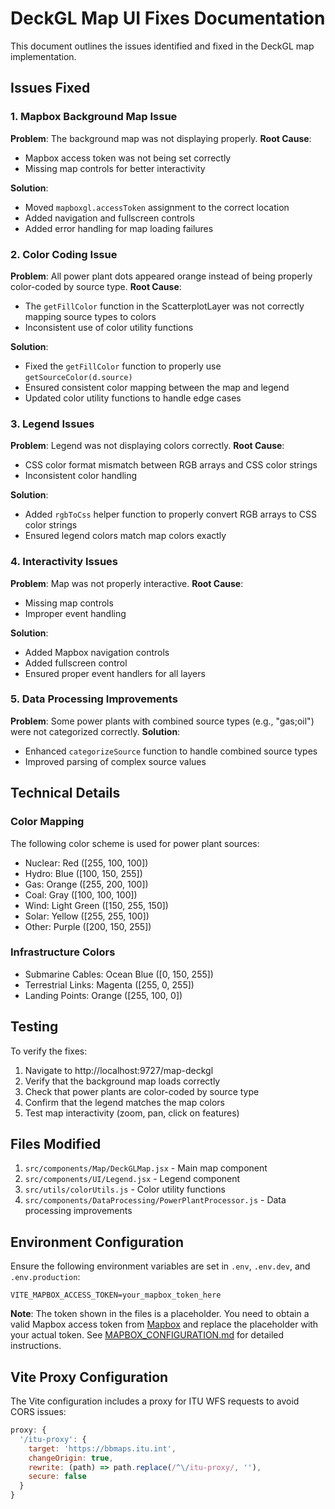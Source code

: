 # DeckGL Map UI Fixes Documentation

This document outlines the issues identified and fixed in the DeckGL map implementation.

## Issues Fixed

### 1. Mapbox Background Map Issue
**Problem**: The background map was not displaying properly.
**Root Cause**: 
- Mapbox access token was not being set correctly
- Missing map controls for better interactivity

**Solution**:
- Moved `mapboxgl.accessToken` assignment to the correct location
- Added navigation and fullscreen controls
- Added error handling for map loading failures

### 2. Color Coding Issue
**Problem**: All power plant dots appeared orange instead of being properly color-coded by source type.
**Root Cause**: 
- The `getFillColor` function in the ScatterplotLayer was not correctly mapping source types to colors
- Inconsistent use of color utility functions

**Solution**:
- Fixed the `getFillColor` function to properly use `getSourceColor(d.source)`
- Ensured consistent color mapping between the map and legend
- Updated color utility functions to handle edge cases

### 3. Legend Issues
**Problem**: Legend was not displaying colors correctly.
**Root Cause**: 
- CSS color format mismatch between RGB arrays and CSS color strings
- Inconsistent color handling

**Solution**:
- Added `rgbToCss` helper function to properly convert RGB arrays to CSS color strings
- Ensured legend colors match map colors exactly

### 4. Interactivity Issues
**Problem**: Map was not properly interactive.
**Root Cause**: 
- Missing map controls
- Improper event handling

**Solution**:
- Added Mapbox navigation controls
- Added fullscreen control
- Ensured proper event handlers for all layers

### 5. Data Processing Improvements
**Problem**: Some power plants with combined source types (e.g., "gas;oil") were not categorized correctly.
**Solution**:
- Enhanced `categorizeSource` function to handle combined source types
- Improved parsing of complex source values

## Technical Details

### Color Mapping
The following color scheme is used for power plant sources:
- Nuclear: Red ([255, 100, 100])
- Hydro: Blue ([100, 150, 255])
- Gas: Orange ([255, 200, 100])
- Coal: Gray ([100, 100, 100])
- Wind: Light Green ([150, 255, 150])
- Solar: Yellow ([255, 255, 100])
- Other: Purple ([200, 150, 255])

### Infrastructure Colors
- Submarine Cables: Ocean Blue ([0, 150, 255])
- Terrestrial Links: Magenta ([255, 0, 255])
- Landing Points: Orange ([255, 100, 0])

## Testing
To verify the fixes:
1. Navigate to http://localhost:9727/map-deckgl
2. Verify that the background map loads correctly
3. Check that power plants are color-coded by source type
4. Confirm that the legend matches the map colors
5. Test map interactivity (zoom, pan, click on features)

## Files Modified
1. `src/components/Map/DeckGLMap.jsx` - Main map component
2. `src/components/UI/Legend.jsx` - Legend component
3. `src/utils/colorUtils.js` - Color utility functions
4. `src/components/DataProcessing/PowerPlantProcessor.js` - Data processing improvements

## Environment Configuration
Ensure the following environment variables are set in `.env`, `.env.dev`, and `.env.production`:
```
VITE_MAPBOX_ACCESS_TOKEN=your_mapbox_token_here
```

**Note**: The token shown in the files is a placeholder. You need to obtain a valid Mapbox access token from [Mapbox](https://www.mapbox.com/) and replace the placeholder with your actual token. See [MAPBOX_CONFIGURATION.md](MAPBOX_CONFIGURATION.md) for detailed instructions.

## Vite Proxy Configuration
The Vite configuration includes a proxy for ITU WFS requests to avoid CORS issues:
```javascript
proxy: {
  '/itu-proxy': {
    target: 'https://bbmaps.itu.int',
    changeOrigin: true,
    rewrite: (path) => path.replace(/^\/itu-proxy/, ''),
    secure: false
  }
}